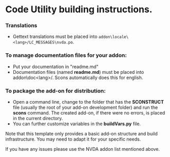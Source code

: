 # Code Utility building instructions. #

### Translations ###

- Gettext translations must be placed into `addon\locale\<lang>/LC_MESSAGES\nvda.po`. 

### To manage documentation files for your addon: ###

- Put your documentation in "readme.md"
- Documentation files (named **readme.md**) must be placed into addon\doc\<lang>/. Scons automatically does this for english.

### To package the add-on for distribution: ###

- Open a command line, change to the folder that has the **SCONSTRUCT** file (usually the root of your add-on development folder) and run the **scons** command. The created add-on, if there were no errors, is placed in the current directory.
- You can further customize variables in the **buildVars.py** file.

Note that this template only provides a basic add-on structure and build infrastructure. You may need to adapt it for your specific needs.

If you have any issues please use the NVDA addon list mentioned above.
